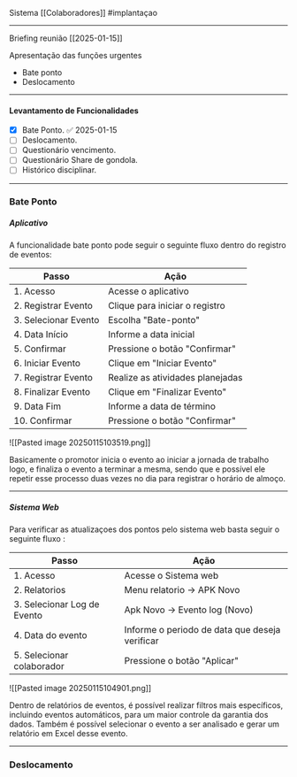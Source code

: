 Sistema [[Colaboradores]]  #implantaçao

---
Briefing reunião [[2025-01-15]]

Apresentação das funções urgentes

- Bate ponto
- Deslocamento
---
#### Levantamento de Funcionalidades


- [x] Bate Ponto. ✅ 2025-01-15
- [ ] Deslocamento.
- [ ] Questionário vencimento.
- [ ] Questionário Share de gondola.
- [ ] Histórico disciplinar.

---
### Bate Ponto

##### Aplicativo

A funcionalidade bate ponto pode seguir o seguinte fluxo dentro do registro de eventos: 

| Passo                | Ação                             |
| -------------------- | -------------------------------- |
| 1. Acesso            | Acesse o aplicativo              |
| 2. Registrar Evento  | Clique para iniciar o registro   |
| 3. Selecionar Evento | Escolha "Bate-ponto"             |
| 4. Data Início       | Informe a data inicial           |
| 5. Confirmar         | Pressione o botão "Confirmar"    |
| 6. Iniciar Evento    | Clique em "Iniciar Evento"       |
| 7. Registrar Evento  | Realize as atividades planejadas |
| 8. Finalizar Evento  | Clique em "Finalizar Evento"     |
| 9. Data Fim          | Informe a data de término        |
| 10. Confirmar        | Pressione o botão "Confirmar"    |

![[Pasted image 20250115103519.png]]


Basicamente o promotor inicia o evento ao iniciar a jornada de trabalho logo, e finaliza o evento a terminar a mesma, sendo que e possível ele repetir esse processo duas vezes no dia para registrar o horário de almoço.

---
##### Sistema Web

Para verificar as atualizaçoes dos pontos pelo sistema web basta seguir o seguinte fluxo :

| Passo                       | Ação                                           |
| --------------------------- | ---------------------------------------------- |
| 1. Acesso                   | Acesse o Sistema web                           |
| 2. Relatorios               | Menu relatorio -> APK Novo                     |
| 3. Selecionar Log de Evento | Apk Novo -> Evento log (Novo)                  |
| 4. Data do evento           | Informe o periodo de data que deseja verificar |
| 5. Selecionar colaborador   | Pressione o botão "Aplicar"                    |
![[Pasted image 20250115104901.png]]

Dentro de relatórios de eventos, é possível realizar filtros mais específicos, incluindo eventos automáticos, para um maior controle da garantia dos dados. Também é possível selecionar o evento a ser analisado e gerar um relatório em Excel desse evento.

---
### Deslocamento

